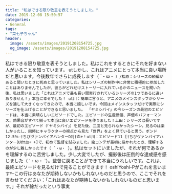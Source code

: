 ```yaml
---
title: "私はできる限り敬意を表そうとしました。"
date: 2019-12-08 15:50:57
categories:
- General
tags:
- "菜七子ちゃん"
header:
  image: /assets/images/20191208154725.jpg
  og_image: /assets/images/20191208154725.jpg
---
```


私はできる限り敬意を表そうとしました。私はこれをするときにそれを好まない人がいることを知っています。 utしかし、これはアニメにとって本当に良い場所だと思います。今後数年でさらに成長します（ ´・ω・ `）/松原：シリーズの続編があると聞いたときに死ぬと思っていました。私はシリーズの制作中に非常に積極的に参加したことはありませんでしたが、彼らがどれだけストーリーに入れているかのニュースを聞いた後、私は思いました「これはアニメで最も長い間実行されているシリーズの1つであるに違いありません！」本当に幸せでした！ ut川：簡単に言うと、アニメのメインスタッフがシリーズを通して大きくなってきたので、本当に嬉しいです。今回はメインスタッフだけで実際にシリーズを仕上げることができると思いました。 「ヤミシバイ」の今シーズンの最初のエピソードは、本当に素晴らしいエピソードでした。エピソードの生産価値、声優のパフォーマンス、効果音がすべて揃って本当に良いエピソードを作りました！‬上田：シリーズは長いですが、最初のエピソード（「ヤミシバイ」）を見た後、二度と見られなかったシーン。見るのは楽しかったし、同時にキャラクターの視点から見た「世界」をよく見ていると思う。ボンド12.5％–†ちびヴァンパイアハンターD対†血+！ut川：エピソード11 [†ちびヴァンパイアハンターD対†血+ +]で、初めて監督を試みました。絵コンテが最初に描かれたとき、理解するのが少し難しかったです（ ´・ω・ `）。私はセットにいましたが、それが何であるかを理解するのに苦労しました。少し大変でしたが、撮影後は圧倒的な達成感を感じました（ ´・ω・ `）。監督に戻ることができて本当にうれしいです。これは、最終エピソードを見るだけで見ることができます！ oshiYoshi-Pがこれを言います‡–この行はあなたが期待しないかもしれないものだと思うので、ここでそれを言わせてください：「これはあなたが期待しないかもしれないものだと思います。」それが線だったという事実
